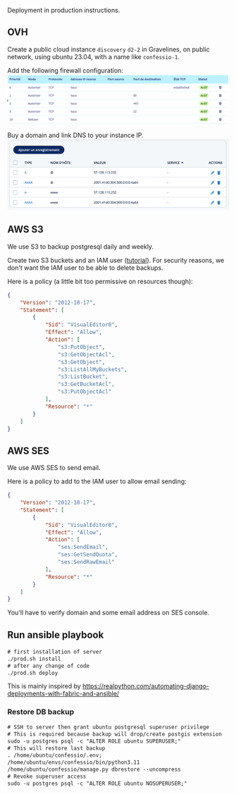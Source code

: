 Deployment in production instructions.

## OVH

Create a public cloud instance `discovery` `d2-2` in Gravelines, on public network, using ubuntu 23.04, with a name like `confessio-1`. 

Add the following firewall configuration:
![OVHcloud.png](./OVHcloud.png)

Buy a domain and link DNS to your instance IP.
![Domaines.png](./Domaines-SSL-IONOS.png)

## AWS S3

We use S3 to backup postgresql daily and weekly.

Create two S3 buckets and an IAM user ([tutorial](https://kinsta.com/knowledgebase/amazon-s3-backups/)).
For security reasons, we don't want the IAM user to be able to delete backups.

Here is a policy (a little bit too permissive on resources though):
```json
{
    "Version": "2012-10-17",
    "Statement": [
        {
            "Sid": "VisualEditor0",
            "Effect": "Allow",
            "Action": [
                "s3:PutObject",
                "s3:GetObjectAcl",
                "s3:GetObject",
                "s3:ListAllMyBuckets",
                "s3:ListBucket",
                "s3:GetBucketAcl",
                "s3:PutObjectAcl"
            ],
            "Resource": "*"
        }
    ]
}
```

## AWS SES
We use AWS SES to send email.

Here is a policy to add to the IAM user to allow email sending:
```json
{
    "Version": "2012-10-17",
    "Statement": [
        {
            "Sid": "VisualEditor0",
            "Effect": "Allow",
            "Action": [
                "ses:SendEmail",
                "ses:GetSendQuota",
                "ses:SendRawEmail"
            ],
            "Resource": "*"
        }
    ]
}
```

You'll have to verify domain and some email address on SES console.

## Run ansible playbook

```shell
# first installation of server
./prod.sh install
# after any change of code
./prod.sh deploy
```
This is mainly inspired by https://realpython.com/automating-django-deployments-with-fabric-and-ansible/

### Restore DB backup
```shell
# SSH to server then grant ubuntu postgresql superuser privilege
# This is required because backup will drop/create postgis extension
sudo -u postgres psql -c "ALTER ROLE ubuntu SUPERUSER;"
# This will restore last backup
. /home/ubuntu/confessio/.env; /home/ubuntu/envs/confessio/bin/python3.11 /home/ubuntu/confessio/manage.py dbrestore --uncompress
# Revoke superuser access
sudo -u postgres psql -c "ALTER ROLE ubuntu NOSUPERUSER;"
```
